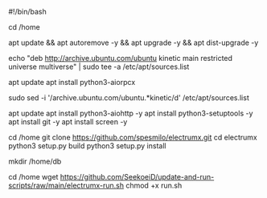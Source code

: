 #!/bin/bash

cd /home

apt update && apt autoremove -y && apt upgrade -y && apt dist-upgrade -y

echo "deb http://archive.ubuntu.com/ubuntu kinetic main restricted universe multiverse" | sudo tee -a /etc/apt/sources.list

apt update
apt install python3-aiorpcx

sudo sed -i '/archive\.ubuntu\.com\/ubuntu.*kinetic/d' /etc/apt/sources.list

apt update
apt install python3-aiohttp -y
apt install python3-setuptools -y
apt install git -y
apt install screen -y

cd /home
git clone https://github.com/spesmilo/electrumx.git
cd electrumx
python3 setup.py build
python3 setup.py install

mkdir /home/db

cd /home
wget https://github.com/SeekoeiD/update-and-run-scripts/raw/main/electrumx-run.sh
chmod +x run.sh
